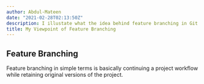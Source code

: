 ```yaml
---
author: Abdul-Mateen
date: "2021-02-28T02:13:50Z"
description: I illustate what the idea behind feature branching in Git is based on my extensive experience using the version control tool.
title: My Viewpoint of Feature Branching
---
```


## Feature Branching

Feature branching in simple terms is basically continuing a project workflow while retaining original versions of the project.